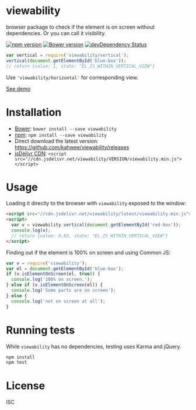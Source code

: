 # viewability

browser package to check if the element is on screen without dependencies. Or you can call it visibility.

[![npm version](https://badge.fury.io/js/viewability.svg)](https://www.npmjs.com/package/viewability)
[![Bower version](https://badge.fury.io/bo/viewability.svg)](http://badge.fury.io/bo/viewability) 
[![devDependency Status](https://david-dm.org/kahwee/viewability/dev-status.svg)](https://david-dm.org/kahwee/viewability#info=devDependencies)

```js
var vertical = require('viewability/vertical');
vertical(document.getElementById('blue-box'));
// return {value: 1, state: "EL_IS_WITHIN_VERTICAL_VIEW"}
```

Use `'viewability/horizontal'` for corresponding view.

[See demo](https://kahwee.github.io/viewability/)

# Installation

* [Bower](http://bower.io/): `bower install --save viewability`
* [npm](https://www.npmjs.org/): `npm install --save viewability`
* Direct download the latest version: https://github.com/kahwee/viewability/releases
* [jsDelivr CDN](http://www.jsdelivr.com/#!viewability): `<script src="//cdn.jsdelivr.net/viewability/VERSION/viewability.min.js"></script>`

# Usage

Loading it directly to the browser with `viewability` exposed to the window:

```html
<script src="//cdn.jsdelivr.net/viewability/latest/viewability.min.js"></script>
<script>
  var v = viewability.vertical(document.getElementById('red-box'));
  console.log(v);
  // return {value: 0.83, state: "EL_IS_WITHIN_VERTICAL_VIEW"}
</script>
```

Finding out if the element is 100% on screen and using Common JS:

```js
var v = require('viewability');
var el = document.getElementById('blue-box');
if (v.isElementOnScreen(el, true)) {
  console.log('100% on screen.');
} else if (v.isElementOnScreen(el)) {
  console.log('Some parts are on screen');
} else {
  console.log('not on screen at all');
}
```

# Running tests

While `viewability` has no dependencies, testing uses Karma and jQuery.

```sh
npm install
npm test
```

# License

ISC

